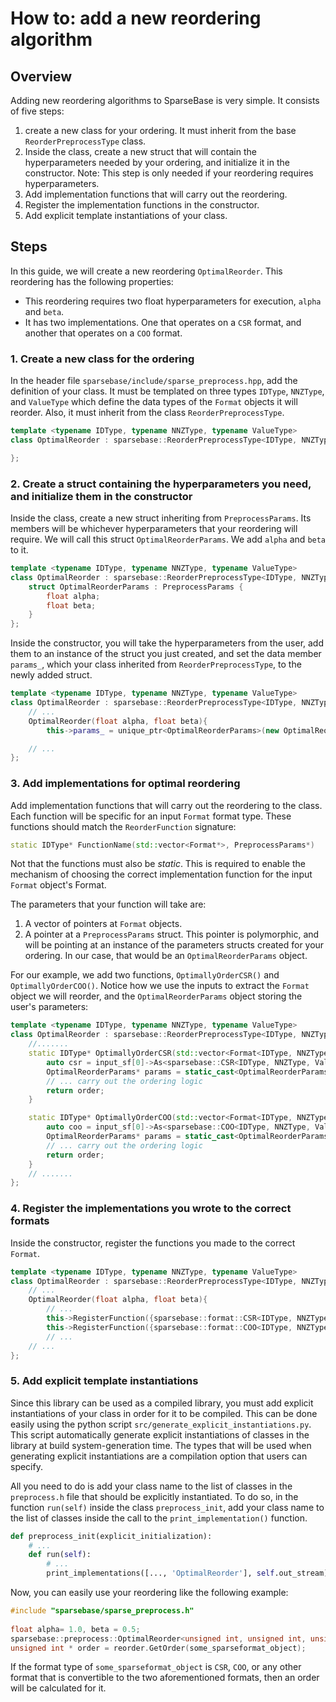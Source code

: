 # How to: add a new reordering algorithm

## Overview

Adding new reordering algorithms to SparseBase is very simple. It consists of five steps:

1. create a new class for your ordering. It must inherit from the base `ReorderPreprocessType` class.
2. Inside the class, create a new struct that will contain the hyperparameters needed by your ordering, and initialize it in the constructor. Note: This step is only needed if your reordering requires hyperparameters.
3. Add implementation functions that will carry out the reordering. 
4. Register the implementation functions in the constructor.
5. Add explicit template instantiations of your class.

## Steps

In this guide, we will create a new reordering `OptimalReorder`. This reordering has the following properties:

- This reordering requires two float hyperparameters for execution, `alpha` and `beta`.
- It has two implementations. One that operates on a `CSR` format, and another that operates on a `COO` format.

### 1. Create a new class for the ordering

In the header file `sparsebase/include/sparse_preprocess.hpp`, add the definition of your class. It must be templated on three types `IDType`, `NNZType`, and `ValueType` which define the data types of the `Format` objects it will reorder. Also, it must inherit from the class `ReorderPreprocessType`.

```cpp
template <typename IDType, typename NNZType, typename ValueType>
class OptimalReorder : sparsebase::ReorderPreprocessType<IDType, NNZType, ValueType> {

};
```

### 2. Create a struct containing the hyperparameters you need, and initialize them in the constructor

Inside the class, create a new struct inheriting from `PreprocessParams`. Its members will be whichever hyperparameters that your reordering will require. We will call this struct `OptimalReorderParams`. We add `alpha` and `beta` to it.

```cpp
template <typename IDType, typename NNZType, typename ValueType>
class OptimalReorder : sparsebase::ReorderPreprocessType<IDType, NNZType, ValueType> {
	struct OptimalReorderParams : PreprocessParams {
		float alpha;
		float beta;
	}
};
```

Inside the constructor, you will take the hyperparameters from the user, add them to an instance of the struct you just created, and set the data member `params_`, which your class inherited from `ReorderPreprocessType`, to the newly added struct.

```cpp
template <typename IDType, typename NNZType, typename ValueType>
class OptimalReorder : sparsebase::ReorderPreprocessType<IDType, NNZType, ValueType> {
	// ...
	OptimalReorder(float alpha, float beta){
		this->params_ = unique_ptr<OptimalReorderParams>(new OptimalReorderParams{alpha, beta});

	// ...
};
```

### 3. Add implementations for optimal reordering

Add implementation functions that will carry out the reordering to the class. Each function will be specific for an input `Format` format type. These functions should match the `ReorderFunction` signature:

```cpp
static IDType* FunctionName(std::vector<Format*>, PreprocessParams*) 
```
Not that the functions must also be *static*. This is required to enable the mechanism of choosing the correct implementation function for the input `Format` object's Format.  

The parameters that your function will take are:

1. A vector of pointers at `Format` objects.
2. A pointer at a `PreprocessParams` struct. This pointer is polymorphic, and will be pointing at an instance of the parameters structs created for your ordering. In our case, that would be an `OptimalReorderParams` object. 

For our example, we add two functions, `OptimallyOrderCSR()` and `OptimallyOrderCOO()`. Notice how we use the inputs to extract the `Format` object we will reorder, and the `OptimalReorderParams` object storing the user's parameters:

```cpp
template <typename IDType, typename NNZType, typename ValueType>
class OptimalReorder : sparsebase::ReorderPreprocessType<IDType, NNZType, ValueType> {
	//.......
	static IDType* OptimallyOrderCSR(std::vector<Format<IDType, NNZType, ValueType>*> input_sf, ReorderParams* poly_params){
		auto csr = input_sf[0]->As<sparsebase::CSR<IDType, NNZType, ValueType>>();
		OptimalReorderParams* params = static_cast<OptimalReorderParams*>(poly_params);
		// ... carry out the ordering logic
		return order;
	}

	static IDType* OptimallyOrderCOO(std::vector<Format<IDType, NNZType, ValueType>*> input_sf, ReorderParams* poly_params){
		auto coo = input_sf[0]->As<sparsebase::COO<IDType, NNZType, ValueType>>();
		OptimalReorderParams* params = static_cast<OptimalReorderParams*>(poly_params);
		// ... carry out the ordering logic
		return order;
	}
	// .......
};
```

### 4. Register the implementations you wrote to the correct formats

Inside the constructor, register the functions you made to the correct `Format`. 

```cpp
template <typename IDType, typename NNZType, typename ValueType>
class OptimalReorder : sparsebase::ReorderPreprocessType<IDType, NNZType, ValueType> {
	// ...
	OptimalReorder(float alpha, float beta){
		// ...
		this->RegisterFunction({sparsebase::format::CSR<IDType, NNZType, ValueType>::get_format_id_static()}, optimally_order_csr);
		this->RegisterFunction({sparsebase::format::COO<IDType, NNZType, ValueType>::get_format_id_static()}, optimally_order_coo);
		// ...
	// ...
};
```

### 5. Add explicit template instantiations

Since this library can be used as a compiled library, you must add explicit instantiations of your class in order for it to be compiled. This can be done easily using the python script `src/generate_explicit_instantiations.py`. This script automatically generate explicit instantiations of classes in the library at build system-generation time. The types that will be used when generating explicit instantiations are a compilation option that users can specify. 

All you need to do is add your class name to the list of classes in the `preprocess.h` file that should be explicitly instantiated. To do so, in the function `run(self)` inside the class `preprocess_init`, add your class name to the list of classes inside the call to the `print_implementation()` function.

```python
def preprocess_init(explicit_initialization):
	# ...
	def run(self):
		# ...
		print_implementations([..., 'OptimalReorder'], self.out_stream)
```

Now, you can easily use your reordering like the following example:

```cpp
#include "sparsebase/sparse_preprocess.h"
 
float alpha= 1.0, beta = 0.5;
sparsebase::preprocess::OptimalReorder<unsigned int, unsigned int, unsigned int> reorder(alpha, beta);
unsigned int * order = reorder.GetOrder(some_sparseformat_object);
```

If the format type of `some_sparseformat_object` is `CSR`, `COO`, or any other format that is convertible to the two aforementioned formats, then an order will be calculated for it.